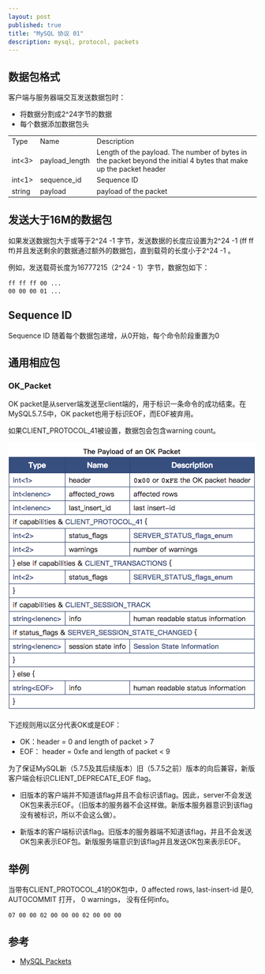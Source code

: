 ```yaml
---
layout: post
published: true
title: "MySQL 协议 01"
description: mysql, protocol, packets
---
```

## 数据包格式

客户端与服务器端交互发送数据包时：
- 将数据分割成2^24字节的数据
- 每个数据添加数据包头

<table> 
	<tr>
		<td>Type</td>
		<td>Name</td>
		<td>Description</td>
	</tr>
	<tr>
		<td>int<3></td>
		<td>payload_length</td>
		<td>Length of the payload. The number of bytes in the packet beyond the initial 4 bytes that make up the packet header</td>
	</tr>
	<tr>
		<td>int<1></td>
		<td>sequence_id</td>
		<td>Sequence ID</td>
	</tr>
	<tr>
		<td>string<var></td>
		<td>payload</td>
		<td>payload of the packet</td>
	</tr>
</table>

## 发送大于16M的数据包

如果发送数据包大于或等于2^24 -1 字节，发送数据的长度应设置为2^24 -1 (ff ff ff)并且发送剩余的数据通过额外的数据包，直到载荷的长度小于2^24 -1 。

例如，发送载荷长度为16777215（2^24 - 1）字节，数据包如下：

```
ff ff ff 00 ...
00 00 00 01 ...
```

## Sequence ID

Sequence ID 随着每个数据包递增，从0开始，每个命令阶段重置为0

## 通用相应包

### OK_Packet

OK packet是从server端发送至client端的，用于标识一条命令的成功结束。在MySQL5.7.5中，OK packet也用于标识EOF，而EOF被弃用。

如果CLIENT_PROTOCOL_41被设置，数据包会包含warning count。

![payload_of_ok_packet](../../images/payload_of_ok_packet.png)

下述规则用以区分代表OK或是EOF：

- OK：header = 0 and length of packet > 7
- EOF： header = 0xfe and length of packet < 9

为了保证MySQL新（5.7.5及其后续版本）旧（5.7.5之前）版本的向后兼容，新版客户端会标识CLIENT_DEPRECATE_EOF flag。

- 旧版本的客户端并不知道该flag并且不会标识该flag。因此，server不会发送OK包来表示EOF。（旧版本的服务器不会这样做。新版本服务器意识到该flag没有被标识，所以不会这么做）。

- 新版本的客户端标识该flag。旧版本的服务器端不知道该flag，并且不会发送OK包来表示EOF包。新版服务端意识到该flag并且发送OK包来表示EOF。

## 举例

当带有CLIENT_PROTOCOL_41的OK包中，0 affected rows, last-insert-id 是0, AUTOCOMMIT 打开， 0 warnings， 没有任何info。

```
07 00 00 02 00 00 00 02 00 00 00
```



## 参考
- [MySQL Packets](https://dev.mysql.com/doc/dev/mysql-server/8.0.0/page_protocol_basic_packets.html)



